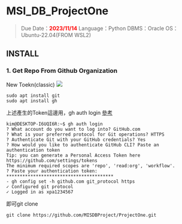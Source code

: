 # MSI_DB_ProjectOne

>Due Date：<font color="#f00">**2023/11/14**</font>
Language：Python
DBMS：Oracle
OS：Ubuntu-22.04(FROM WSL2)

## INSTALL
### 1. Get Repo From Github Organization
New Toekn(classic)
![](https://hackmd.io/_uploads/HkEJ0LfzT.png)
```bash!=
sudo apt install git 
sudo apt install gh
```

上述產生的Token這邊用，gh auth login  [參考](https://cli.github.com/manual/gh_auth_login)

```bash!=
kim@DESKTOP-I6UQI6R:~$ gh auth login
? What account do you want to log into? GitHub.com
? What is your preferred protocol for Git operations? HTTPS
? Authenticate Git with your GitHub credentials? Yes
? How would you like to authenticate GitHub CLI? Paste an authentication token
Tip: you can generate a Personal Access Token here https://github.com/settings/tokens
The minimum required scopes are 'repo', 'read:org', 'workflow'.
? Paste your authentication token: ****************************************
- gh config set -h github.com git_protocol https
✓ Configured git protocol
✓ Logged in as xpa1234567
```
即可git clone
```bash!=
git clone https://github.com/MISDBProject/ProjectOne.git
```